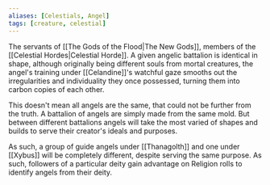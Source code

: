 ```yaml
---
aliases: [Celestials, Angel]
tags: [creature, celestial]
---
```


The servants of [[The Gods of the Flood|The New Gods]], members of the [[Celestial Hordes|Celestial Horde]]. A given angelic battalion is identical in shape, although originally being different souls from mortal creatures, the angel's training under [[Celandine]]'s watchful gaze smooths out the irregularities and individuality they once possessed, turning them into carbon copies of each other. 

This doesn't mean all angels are the same, that could not be further from the truth. A battalion of angels are simply made from the same mold. But between different battalions angels will take the most varied of shapes and builds to serve their creator's ideals and purposes.

As such, a group of guide angels under [[Thanagolth]] and one under [[Xybus]] will be completely different, despite serving the same purpose. As such, followers of a particular deity gain advantage on Religion rolls to identify angels from their deity.

